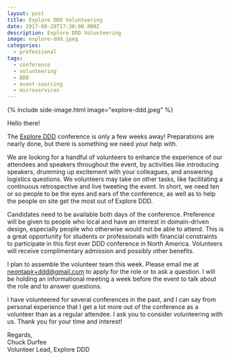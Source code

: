 ```yaml
---
layout: post
title: Explore DDD Volunteering
date: 2017-08-28T17:30:00.000Z
description: Explore DDD Volunteering
image: explore-ddd.jpeg
categories:
  - professional
tags:
  - conference
  - volunteering
  - DDD
  - event-sourcing
  - microservices
---
```


{% include side-image.html image="explore-ddd.jpeg" %}

Hello there!

The [Explore DDD](http://exploreddd.com) conference is only a few weeks away! Preparations are nearly done, but there is something we need your help with.

We are looking for a handful of volunteers to enhance the experience of our attendees and speakers throughout the event, by activities like introducing speakers, drumming up excitement with your colleagues, and answering logistics questions. We volunteers may take on other tasks, like facilitating a continuous retrospective and live tweeting the event. In short, we need ten or so people to be the eyes and ears of the conference, as well as to help the people on site get the most out of Explore DDD.

Candidates need to be available both days of the conference. Preference will be given to people who local and have an interest in domain-driven design, especially people who otherwise would not be able to attend. This is a great opportunity for students or professionals with financial constraints to participate in this first ever DDD conference in North America. Volunteers will receive complimentary admission and possibly other benefits.

I plan to assemble the volunteer team this week. Please email me at <a href="&#109;&#97;&#105;&#108;&#116;&#111;&#58;&#110;&#101;&#111;&#110;&#116;&#97;&#112;&#105;&#114;&#43;&#100;&#100;&#100;&#64;&#103;&#109;&#97;&#105;&#108;&#46;&#99;&#111;&#109;">&#110;&#101;&#111;&#110;&#116;&#97;&#112;&#105;&#114;&#43;&#100;&#100;&#100;&#64;&#103;&#109;&#97;&#105;&#108;&#46;&#99;&#111;&#109;</a> to apply for the role or to ask a question. I will be holding an informational meeting a week before the event to talk about the role and to answer questions.

I have volunteered for several conferences in the past, and I can say from personal experience that I get a lot more out of the conference as a volunteer than as a regular attendee. I ask you to consider volunteering with us. Thank you for your time and interest!

Regards,
<br />Chuck Durfee
<br />Volunteer Lead, Explore DDD
